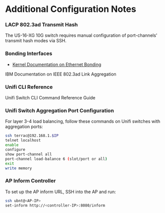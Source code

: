 # Additional Configuration Notes
### LACP 802.3ad Transmit Hash

The US-16-XG 10G switch requires manual configuration of port-channels' transmit hash modes via SSH.

### Bonding Interfaces

- [Kernel Documentation on Ethernet Bonding](https://www.kernel.org/doc/Documentation/networking/bonding.rst)

IBM Documentation on IEEE 802.3ad Link Aggregation

### Unifi CLI Reference

Unifi Switch CLI Command Reference Guide

### Unifi Switch Aggregation Port Configuration

For layer 3-4 load balancing, follow these commands on Unifi switches with aggregation ports:

```bash
ssh terrac@192.168.1.$IP
telnet localhost
enable
configure
show port-channel all
port-channel load-balance 6 (slot/port or all)
exit
write memory
```

### AP Inform Controller

To set up the AP inform URL, SSH into the AP and run:

```bash
ssh ubnt@<AP-IP>
set-inform http://<controller-IP>:8080/inform
```